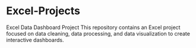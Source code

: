 # Excel-Projects
  Excel Data Dashboard Project  This repository contains an Excel project focused on data cleaning, data processing, and data visualization to create interactive dashboards. 
